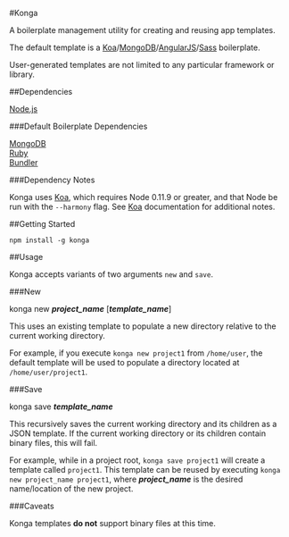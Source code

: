 #Konga

A boilerplate management utility for creating and reusing app templates.

The default template is a [Koa](http://koajs.com/)/[MongoDB](http://www.mongodb.org/)/[AngularJS](https://angularjs.org/)/[Sass](http://sass-lang.com/) boilerplate.

User-generated templates are not limited to any particular framework or library.

##Dependencies

[Node.js](https://nodejs.org/)  

###Default Boilerplate Dependencies

[MongoDB](http://www.mongodb.org/)  
[Ruby](https://www.ruby-lang.org)  
[Bundler](http://bundler.io/)

###Dependency Notes

Konga uses [Koa](http://koajs.com/), which requires Node 0.11.9 or greater, and that Node be run with the `--harmony` flag. See [Koa](http://koajs.com/) documentation for additional notes.

##Getting Started

```npm install -g konga```

##Usage

Konga accepts variants of two arguments ```new``` and ```save```.  

###New

konga new ***project_name*** [***template_name***]  

This uses an existing template to populate a new directory relative to the current working directory.  

For example, if you execute ```konga new project1``` from ```/home/user```, the default template will be used to populate a directory located at ```/home/user/project1```.  

###Save

konga save ***template_name***  

This recursively saves the current working directory and its children as a JSON template. If the current working directory or its children contain binary files, this will fail.  

For example, while in a project root, ```konga save project1``` will create a template called ```project1```. This template can be reused by executing ```konga new project_name project1```, where ***project_name*** is the desired name/location of the new project.  

###Caveats

Konga templates **do not** support binary files at this time.